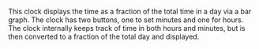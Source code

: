 This clock displays the time as a fraction of the total time in a day via a bar graph.
The clock has two buttons, one to set minutes and one for hours. The clock internally keeps track of time in both hours and minutes, but is then converted to a fraction of the total day and displayed. 
